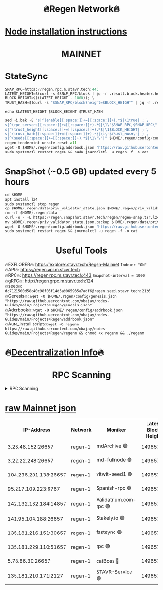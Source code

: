 <h1 align="center"> 🔥Regen Network🔥</h1>

[Node installation instructions](https://github.com/obajay/nodes-Guides/tree/main/Projects/Regen)
=
<h1 align="center"> MAINNET</h1>

# StateSync
```python
SNAP_RPC=https://regen.rpc.m.stavr.tech:443
LATEST_HEIGHT=$(curl -s $SNAP_RPC/block | jq -r .result.block.header.height); \
BLOCK_HEIGHT=$((LATEST_HEIGHT - 1000)); \
TRUST_HASH=$(curl -s "$SNAP_RPC/block?height=$BLOCK_HEIGHT" | jq -r .result.block_id.hash)

echo $LATEST_HEIGHT $BLOCK_HEIGHT $TRUST_HASH

sed -i.bak -E "s|^(enable[[:space:]]+=[[:space:]]+).*$|\1true| ; \
s|^(rpc_servers[[:space:]]+=[[:space:]]+).*$|\1\"$SNAP_RPC,$SNAP_RPC\"| ; \
s|^(trust_height[[:space:]]+=[[:space:]]+).*$|\1$BLOCK_HEIGHT| ; \
s|^(trust_hash[[:space:]]+=[[:space:]]+).*$|\1\"$TRUST_HASH\"| ; \
s|^(seeds[[:space:]]+=[[:space:]]+).*$|\1\"\"|" $HOME/.regen/config/config.toml
regen tendermint unsafe-reset-all
wget -O $HOME/.regen/config/addrbook.json "https://raw.githubusercontent.com/obajay/nodes-Guides/main/Projects/Regen/addrbook.json"
sudo systemctl restart regen && sudo journalctl -u regen -f -o cat
```
# SnapShot (~0.5 GB) updated every 5 hours
```python
cd $HOME
apt install lz4
sudo systemctl stop regen
cp $HOME/.regen/data/priv_validator_state.json $HOME/.regen/priv_validator_state.json.backup
rm -rf $HOME/.regen/data
curl -o - -L https://regen.snapshot.stavr.tech/regen/regen-snap.tar.lz4 | lz4 -c -d - | tar -x -C $HOME/.regen --strip-components 2
mv $HOME/.regen/priv_validator_state.json.backup $HOME/.regen/data/priv_validator_state.json
wget -O $HOME/.regen/config/addrbook.json "https://raw.githubusercontent.com/obajay/nodes-Guides/main/Projects/Regen/addrbook.json"
sudo systemctl restart regen && journalctl -u regen -f -o cat
```

 <h1 align="center"> Useful Tools</h1>

🔥EXPLORER🔥:     https://explorer.stavr.tech/Regen-Mainnet        `Indexer "ON"` \
🔥API🔥:          https://regen.api.m.stavr.tech \
🔥RPC🔥:          https://regen.rpc.m.stavr.tech:443              `Snapshot-interval = 1000` \
🔥gRPC🔥:         http://regen.grpc.m.stavr.tech:124 \
🔥seed🔥:      `dc7121500d58d40c98f06f14d5a9065935a7adf6@regen.seed.stavr.tech:2126` \
🔥Genesis🔥:   `wget -O $HOME/.regen/config/genesis.json "https://raw.githubusercontent.com/obajay/nodes-Guides/main/Projects/Regen/genesis.json"` \
🔥Addrbook🔥:  `wget -O $HOME/.regen/config/addrbook.json "https://raw.githubusercontent.com/obajay/nodes-Guides/main/Projects/Regen/addrbook.json"` \
🔥Auto_install script🔥:`wget -O regenm https://raw.githubusercontent.com/obajay/nodes-Guides/main/Projects/Regen/regenm && chmod +x regenm && ./regenm`

🔥[Decentralization Info](https://github.com/obajay/StateSync-snapshots/tree/main/Projects/Regen/Decentralization)🔥
=
<h1 align="center"> RPC Scanning</h1>

<details>
<summary>RPC Scanning</summary>

<h2 align="center"> We scan nodes in real time every 4 hours. And we provide the final result of RPC endpoints.
We cannot influence the operation of these nodes in any way. </h2>


```python
If Voting Power is higher than 0 --> then the Node is a validator of the network and may be subject to attack and be a potential threat to the chain.
```
```python
We marked such validators with a red symbol
```

</details>

[raw Mainnet json](https://rpc-check.regenm.stavr.tech/regenm/rpc-regenm-result.json)
=


<table><tr><th>IP-Address</th><th>Network</th><th>Moniker</th><th>Latest Block Height</th><th>Earliest Block Height</th><th>Catching Up</th><th>Tx Index</th><th>Voting Power</th><th>Scan Time</th></tr><tr><td>3.23.48.152:26657</td><td>regen-1</td><td>rndArchive 🟢</td><td>14965761</td><td>1</td><td>False</td><td>on</td><td>0</td><td>2024-03-04T03:32:59.254816197UTC</td></tr><tr><td>3.22.22.248:26657</td><td>regen-1</td><td>rnd-fullnode 🟢</td><td>14965760</td><td>4134001</td><td>False</td><td>on</td><td>0</td><td>2024-03-04T03:32:56.574388458UTC</td></tr><tr><td>104.236.201.138:26657</td><td>regen-1</td><td>vitwit-seed1 🟢</td><td>14965755</td><td>8943001</td><td>False</td><td>on</td><td>0</td><td>2024-03-04T03:32:32.863556470UTC</td></tr><tr><td>95.217.109.223:6767</td><td>regen-1</td><td>Spanish-rpc 🟢</td><td>14965763</td><td>10068001</td><td>False</td><td>on</td><td>0</td><td>2024-03-04T03:33:12.337856720UTC</td></tr><tr><td>142.132.132.184:14857</td><td>regen-1</td><td>Validatrium.com-rpc 🟢</td><td>14965763</td><td>11175001</td><td>False</td><td>on</td><td>0</td><td>2024-03-04T03:33:12.587438494UTC</td></tr><tr><td>141.95.104.188:26657</td><td>regen-1</td><td>Stakely.io 🟢</td><td>14965759</td><td>13442501</td><td>False</td><td>on</td><td>0</td><td>2024-03-04T03:32:49.794902750UTC</td></tr><tr><td>135.181.216.151:30657</td><td>regen-1</td><td>fastsync 🟢</td><td>14965761</td><td>14457001</td><td>False</td><td>off</td><td>0</td><td>2024-03-04T03:33:01.845380965UTC</td></tr><tr><td>135.181.229.110:51657</td><td>regen-1</td><td>rpc 🟢</td><td>14965758</td><td>14844001</td><td>False</td><td>on</td><td>0</td><td>2024-03-04T03:32:47.522282634UTC</td></tr><tr><td>5.78.86.30:26657</td><td>regen-1</td><td>catBoss 🔴</td><td>14965765</td><td>14962001</td><td>False</td><td>on</td><td>9086567764</td><td>2024-03-04T03:33:27.840542733UTC</td></tr><tr><td>135.181.210.171:2127</td><td>regen-1</td><td>STAVR-Service 🟢</td><td>14965766</td><td>14963001</td><td>False</td><td>on</td><td>0</td><td>2024-03-04T03:33:32.230380048UTC</td></tr></table>
